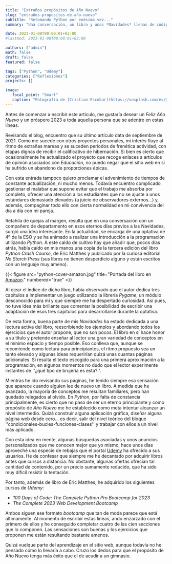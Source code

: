 ```yaml
---
title: "Extraños propósitos de Año Nuevo"
slug: "extraños-propositos-de-año-nuevo"
subtitle: "Retomando Python por enésima vez..."
summary: "Una conversación, un libro y unas *Navidades* llenas de código."

date: 2023-01-08T00:00:01+02:00
#lastmod: 2023-01-08T00:00:01+02:00

authors: ["admin"]
math: false
draft: false
featured: false

tags: ["Python", "Udemy"]
categories: ["Reflexiones"]
projects: []

image:
   focal_point: "Smart"
   caption: "Fotografía de [Cristian Escobar](https://unsplash.com/es/@cristian1), disponible en [Unsplash](https://unsplash.com/es/fotos/abkEAOjnY0s)."
---
```


Antes de comenzar a escribir este artículo, me gustaría desear un *Feliz Año Nuevo* y un próspero 2023 a toda aquella persona que se adentre en estas líneas.

Revisando el blog, encuentro que su último artículo data de septiembre de 2021. Como me sucede con otros proyectos personales, mi interés fluye al ritmo de extrañas mareas y se suceden períodos de frenética actividad, con etapas dignas de recibir el calificativo de hibernación. Si bien es cierto que ocasionalmente he actualizado el proyecto que recoge enlaces a artículos de opinión asociados con *Educación*, no puedo negar que el sitio web en sí ha sufrido un abandono de proporciones épicas.

Con esta entrada tampoco quiero proclamar el advenimiento de tiempos de constante actualización, ni mucho menos. Todavía encuentro complicado gestionar el malabar que supone evitar que el trabajo me absorba por completo, ofrecer una atención a los estudiantes que no se ajuste a unos estándares demasiado elevados (a juicio de observadores externos...) y, además, compaginar todo ello con cierta normalidad en mi convivencia del día a día con mi pareja.

Retahíla de quejas al margen, resulta que en una conversación con un compañero de departamento en esos eternos días previos a las Navidades, surgió una idea interesante. En la actualidad, se encarga de una optativa de 4º de la ESO y se ha animado a realizar una introducción a la programación utilizando *Python*. A este caldo de cultivo hay que añadir que, pocos días atrás, había caído en mis manos una copia de la tercera edición del libro *Python Crash Course*, de Eric Matthes y publicado por la curiosa editorial *No Starch Press* (sus libros no tienen desperdicio alguno y están escritos con un lenguaje muy ameno).

{{< figure src="python-cover-amazon.jpg" title="Portada del libro en [Amazon](https://www.amazon.es/Python-Crash-Course-Eric-Matthes/dp/1718502702/)." numbered="true" >}}

Al ojear el índice de dicho libro, había observado que el autor dedica tres capítulos a implementar un juego utilizando la librería *Pygame*, un módulo desconocido para mí y que siempre me ha despertado curiosidad. Así pues, no tuve idea más brillante que comentar la posibilidad de escribir una adaptación de esos tres capítulos para desarrollarse durante la optativa.

De esta forma, buena parte de mis *Navidades* ha estado dedicada a una lectura activa del libro, reescribiendo los ejemplos y abordando todos los ejercicios que el autor propone, que no son pocos. El libro en sí hace honor a su título y pretende enseñar al lector una gran variedad de conceptos en el mínimo espacio y tiempo posible. Eso conlleva que, aunque se recomiende como lectura para principiantes, el ritmo propuesto sea un tanto elevado y algunas ideas requerirían quizá unas cuantas páginas adicionales. Si resulta el texto escogido para una primera aproximación a la programación, en algunos momentos no dudo que el lector experimente instantes de ''¿qué tipo de brujería es esta?''.

Mientras he ido revisando sus páginas, he tenido siempre esa sensación que aparece cuando alguien lee de nuevo un libro. A medida que he avanzado, la mayoría de conceptos me resultan familiares, pero han quedado relegados al olvido. En *Python*, por falta de constancia principalmente, es cierto que no paso de ser un eterno principiante y como propósito de *Año Nuevo* me he establecido como meta intentar alcanzar un nivel intermedio. Quizá construir alguna aplicación gráfica, diseñar alguna página web desde cero... es decir, salir del nivel teórico del bloque ''condicionales-bucles-funciones-clases'' y trabajar con ellos a un nivel más aplicado.

Con esta idea en mente, algunas búsquedas asociadas y unos anuncios personalizados que me conocen mejor que yo mismo, hace unos días aproveché una especie de rebajas que el portal [Udemy](https://www.udemy.com/) ha ofrecido a sus usuarios. He de confesar que siempre me he decantado por adquirir libros antes que cursos a distancia. No obstante, algunas ofertas ofrecían tal cantidad de contenido, por un precio sumamente reducido, que ha sido muy difícil resistir la tentación.

Por tanto, además de libro de Eric Matthes, he adquirido los siguientes cursos de *Udemy*:
- *100 Days of Code: The Complete Python Pro Bootcamp for 2023*
- *The Complete 2023 Web Development Bootcamp*

Ambos siguen ese formato *bootcamp* que tan de moda parece que está últimamente. Al momento de escribir estas líneas, ando enzarzado con el primero de ellos y he conseguido completar cuatro de las cien secciones que lo componen. Las sensaciones son buenas y los ejercicios que proponen me están resultando bastante amenos.

Quizá vuelque parte del aprendizaje en el sitio web, aunque todavía no he pensado cómo lo llevaría a cabo. Cruzo los dedos para que el propósito de Año Nuevo tenga más éxito que el de acudir a un gimnasio.
